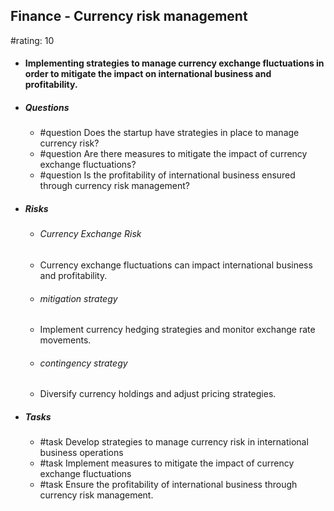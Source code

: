 ## Finance - Currency risk management
#rating: 10
- #### Implementing strategies to manage currency exchange fluctuations in order to mitigate the impact on international business and profitability.
- ##### Questions
  - #question Does the startup have strategies in place to manage currency risk?
  - #question Are there measures to mitigate the impact of currency exchange fluctuations?
  - #question Is the profitability of international business ensured through currency risk management?
- ##### Risks

  - ###### Currency Exchange Risk
  - Currency exchange fluctuations can impact international business and profitability.
  - ###### mitigation strategy
  - Implement currency hedging strategies and monitor exchange rate movements.
  - ###### contingency strategy
  - Diversify currency holdings and adjust pricing strategies.
- ##### Tasks
  - #task Develop strategies to manage currency risk in international business operations
  - #task  Implement measures to mitigate the impact of currency exchange fluctuations
  - #task  Ensure the profitability of international business through currency risk management.


